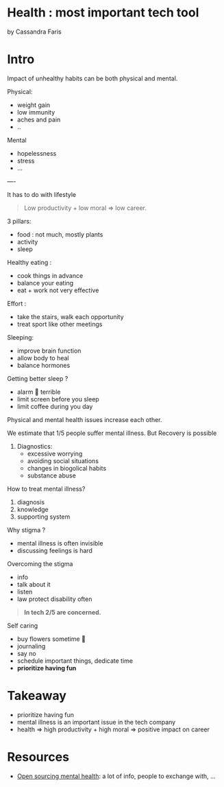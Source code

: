 # Health : most important tech tool

by Cassandra Faris

# Intro

Impact of unhealthy habits can be both physical and mental.

Physical:
- weight gain
- low immunity
- aches and pain
- ..

Mental
- hopelessness
- stress
- ...

—-

It has to do with lifestyle

> Low productivity + low moral => low career.

3 pillars:
- food : not much, mostly plants
- activity
- sleep

Healthy eating :
- cook things in advance
- balance your eating
- eat + work not very effective

Effort : 
- take the stairs, walk each opportunity
- treat sport like other meetings

Sleeping:
- improve brain function
- allow body to heal
- balance hormones

Getting better sleep ?
- alarm 🚨 terrible
- limit screen before you sleep
- limit coffee during you day

Physical and mental health issues increase each other.

We estimate that 1/5 people suffer mental illness. But Recovery is possible

1. Diagnostics:
   - excessive worrying
   - avoiding social situations
   - changes in biogolical habits
   - substance abuse

How to treat mental illness?
1. diagnosis
2. knowledge
3. supporting system

Why stigma ?
- mental illness is often invisible
- discussing feelings is hard

Overcoming the stigma
- info
- talk about it
- listen
- law protect disability often

> **In tech 2/5 are concerned.**

Self caring
- buy flowers sometime 💐
- journaling
- say no
- schedule important things, dedicate time
- **prioritize having fun** 

# Takeaway

- prioritize having fun
- mental illness is an important issue in the tech company
- health => high productivity + high moral => positive impact on career

# Resources
- [Open sourcing mental health](https://osmhhelp.org/): a lot of info, people to exchange with, ...